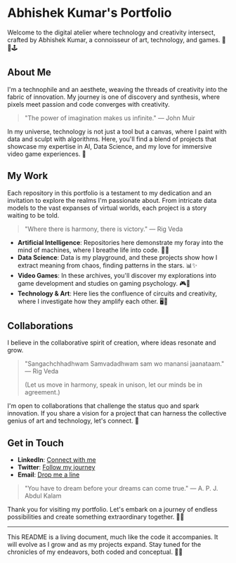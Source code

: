 # Abhishek Kumar's Portfolio

Welcome to the digital atelier where technology and creativity intersect, crafted by Abhishek Kumar, a connoisseur of art, technology, and games. 🚀🎨🕹️

## About Me

I'm a technophile and an aesthete, weaving the threads of creativity into the fabric of innovation. My journey is one of discovery and synthesis, where pixels meet passion and code converges with creativity. 

> "The power of imagination makes us infinite." — John Muir

In my universe, technology is not just a tool but a canvas, where I paint with data and sculpt with algorithms. Here, you'll find a blend of projects that showcase my expertise in AI, Data Science, and my love for immersive video game experiences. 🌟

## My Work

Each repository in this portfolio is a testament to my dedication and an invitation to explore the realms I'm passionate about. From intricate data models to the vast expanses of virtual worlds, each project is a story waiting to be told.

> "Where there is harmony, there is victory." — Rig Veda

- **Artificial Intelligence**: Repositories here demonstrate my foray into the mind of machines, where I breathe life into code. 🧠💡
- **Data Science**: Data is my playground, and these projects show how I extract meaning from chaos, finding patterns in the stars. 📊✨
- **Video Games**: In these archives, you'll discover my explorations into game development and studies on gaming psychology. 🎮👾
- **Technology & Art**: Here lies the confluence of circuits and creativity, where I investigate how they amplify each other. 🖥️🎨

## Collaborations

I believe in the collaborative spirit of creation, where ideas resonate and grow.

> "Sangachchhadhwam Samvadadhwam sam wo manansi jaanataam." — Rig Veda
>
> (Let us move in harmony, speak in unison, let our minds be in agreement.)

I'm open to collaborations that challenge the status quo and spark innovation. If you share a vision for a project that can harness the collective genius of art and technology, let's connect. 🤝

## Get in Touch

- **LinkedIn**: [Connect with me](https://www.linkedin.com/in/abhishek-kumar03/)
- **Twitter**: [Follow my journey](https://twitter.com/thearkknight01)
- **Email**: [Drop me a line](mailto:Abhishekkumaronroute@gmail.com)

> "You have to dream before your dreams can come true." — A. P. J. Abdul Kalam

Thank you for visiting my portfolio. Let's embark on a journey of endless possibilities and create something extraordinary together. 🌌🔗

---

This README is a living document, much like the code it accompanies. It will evolve as I grow and as my projects expand. Stay tuned for the chronicles of my endeavors, both coded and conceptual. 📜✨
